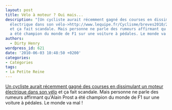 ```yaml
---
layout: post
title: Vélo à moteur ? Oui mais...
description: "[Un cycliste aurait récemment gagné des courses en dissimulant un moteur
  électrique dans son vélo->http://www.lequipe.fr/Cyclisme/breves2010/20100601_175537_cancellara-nie.html]
  et ça fait scandale. Mais personne ne parle des rumeurs affirmant qu'Alain Prost
  a été champion du monde de F1 sur une voiture à pédales. Le monde va mal !"
authors:
  - Dirty Henry
wordpress_id: 621
date: '2010-06-03 10:48:50 +0200'
categories:
- Catégories
tags:
- La Petite Reine
---
```

[Un cycliste aurait récemment gagné des courses en dissimulant un moteur électrique dans son vélo](http://www.lequipe.fr/Cyclisme/breves2010/20100601_175537_cancellara-nie.html) et ça fait scandale. Mais personne ne parle des rumeurs affirmant qu'Alain Prost a été champion du monde de F1 sur une voiture à pédales. Le monde va mal !
